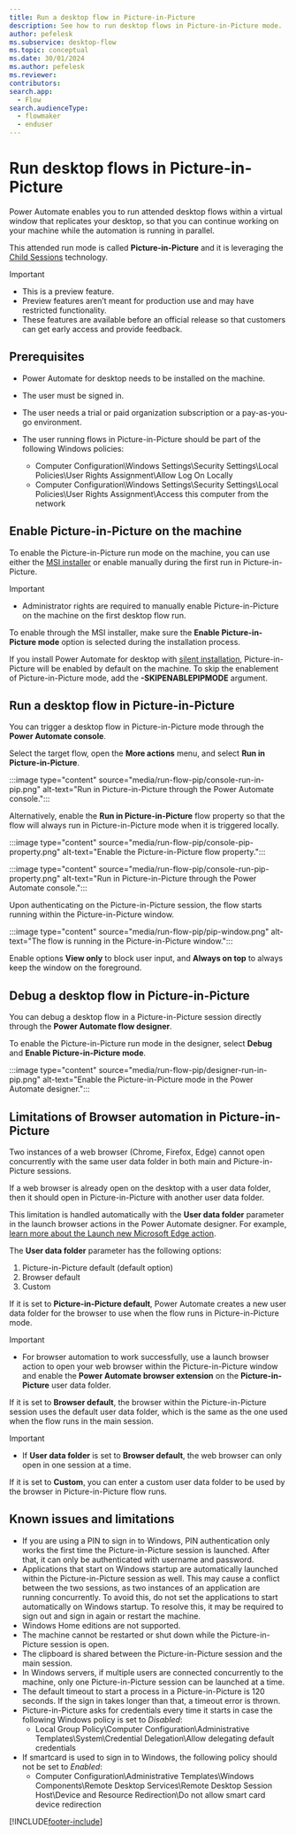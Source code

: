 ```yaml
---
title: Run a desktop flow in Picture-in-Picture
description: See how to run desktop flows in Picture-in-Picture mode.
author: pefelesk
ms.subservice: desktop-flow
ms.topic: conceptual
ms.date: 30/01/2024
ms.author: pefelesk
ms.reviewer: 
contributors:
search.app: 
  - Flow 
search.audienceType: 
  - flowmaker
  - enduser
---
```


# Run desktop flows in Picture-in-Picture

Power Automate enables you to run attended desktop flows within a virtual window that replicates your desktop, so that you can continue working on your machine while the automation is running in parallel. 

This attended run mode is called **Picture-in-Picture** and it is leveraging the [Child Sessions](/windows/win32/termserv/child-sessions) technology.

> [!IMPORTANT]
>
> - This is a preview feature.
> - Preview features aren’t meant for production use and may have restricted functionality.
> - These features are available before an official release so that customers can get early access and provide feedback.

## Prerequisites 

- Power Automate for desktop needs to be installed on the machine. 

- The user must be signed in.

- The user needs a trial or paid organization subscription or a pay-as-you-go environment.

- The user running flows in Picture-in-Picture should be part of the following Windows policies:
  - Computer Configuration\Windows Settings\Security Settings\Local Policies\User Rights Assignment\Allow Log On Locally
  - Computer Configuration\Windows Settings\Security Settings\Local Policies\User Rights Assignment\Access this computer from the network

## Enable Picture-in-Picture on the machine

To enable the Picture-in-Picture run mode on the machine, you can use either the [MSI installer](../install#install-power-automate-using-the-msi-installer) or enable manually during the first run in Picture-in-Picture.

> [!IMPORTANT]
>
> - Administrator rights are required to manually enable Picture-in-Picture on the machine on the first desktop flow run.

To enable through the MSI installer, make sure the **Enable Picture-in-Picture mode** option is selected during the installation process.

If you install Power Automate for desktop with [silent installation](../install-silently), Picture-in-Picture will be enabled by default on the machine. To skip the enablement of Picture-in-Picture mode, add the **-SKIPENABLEPIPMODE** argument. 

## Run a desktop flow in Picture-in-Picture

You can trigger a desktop flow in Picture-in-Picture mode through the **Power Automate console**. 

Select the target flow, open the **More actions** menu, and select **Run in Picture-in-Picture**.

:::image type="content" source="media/run-flow-pip/console-run-in-pip.png" alt-text="Run in Picture-in-Picture through the Power Automate console.":::

Alternatively, enable the **Run in Picture-in-Picture** flow property so that the flow will always run in Picture-in-Picture mode when it is triggered locally.

:::image type="content" source="media/run-flow-pip/console-pip-property.png" alt-text="Enable the Picture-in-Picture flow property.":::

:::image type="content" source="media/run-flow-pip/console-run-pip-property.png" alt-text="Run in Picture-in-Picture through the Power Automate console.":::

Upon authenticating on the Picture-in-Picture session, the flow starts running within the Picture-in-Picture window. 

:::image type="content" source="media/run-flow-pip/pip-window.png" alt-text="The flow is running in the Picture-in-Picture window.":::

Enable options **View only** to block user input, and **Always on top** to always keep the window on the foreground.

## Debug a desktop flow in Picture-in-Picture

You can debug a desktop flow in a Picture-in-Picture session directly through the **Power Automate flow designer**.

To enable the Picture-in-Picture run mode in the designer, select **Debug** and **Enable Picture-in-Picture mode**. 

:::image type="content" source="media/run-flow-pip/designer-run-in-pip.png" alt-text="Enable the Picture-in-Picture mode in the Power Automate designer.":::

## Limitations of Browser automation in Picture-in-Picture

Two instances of a web browser (Chrome, Firefox, Edge) cannot open concurrently with the same user data folder in both main and Picture-in-Picture sessions. 

If a web browser is already open on the desktop with a user data folder, then it should open in Picture-in-Picture with another user data folder. 

This limitation is handled automatically with the **User data folder** parameter in the launch browser actions in the Power Automate designer. For example, [learn more about the Launch new Microsoft Edge action](../actions-reference/webautomation#launchedgebase).

The **User data folder** parameter has the following options:

1. Picture-in-Picture default (default option)
2. Browser default
3. Custom

If it is set to **Picture-in-Picture default**, Power Automate creates a new user data folder for the browser to use when the flow runs in Picture-in-Picture mode.

> [!IMPORTANT]
>
> -  For browser automation to work successfully, use a launch browser action to open your web browser within the Picture-in-Picture window and enable the **Power Automate browser extension** on the **Picture-in-Picture** user data folder.

If it is set to **Browser default**, the browser within the Picture-in-Picture session uses the default user data folder, which is the same as the one used when the flow runs in the main session. 

> [!IMPORTANT]
>
> - If **User data folder** is set to **Browser default**, the web browser can only open in one session at a time.

If it is set to **Custom**, you can enter a custom user data folder to be used by the browser in Picture-in-Picture flow runs.

## Known issues and limitations

- If you are using a PIN to sign in to Windows, PIN authentication only works the first time the Picture-in-Picture session is launched. After that, it can only be authenticated with username and password.
- Applications that start on Windows startup are automatically launched within the Picture-in-Picture session as well. This may cause a conflict between the two sessions, as two instances of an application are running concurrently. To avoid this, do not set the applications to start automatically on Windows startup. To resolve this, it may be required to sign out and sign in again or restart the machine.
- Windows Home editions are not supported.
- The machine cannot be restarted or shut down while the Picture-in-Picture session is open.
- The clipboard is shared between the Picture-in-Picture session and the main session.
- In Windows servers, if multiple users are connected concurrently to the machine, only one Picture-in-Picture session can be launched at a time.
- The default timeout to start a process in a Picture-in-Picture is 120 seconds. If the sign in takes longer than that, a timeout error is thrown.
- Picture-in-Picture asks for credentials every time it starts in case the following Windows policy is set to *Disabled*: 
  - Local Group Policy\Computer Configuration\Administrative Templates\System\Credential Delegation\Allow delegating default credentials
- If smartcard is used to sign in to Windows, the following policy should not be set to *Enabled*:
  - Computer Configuration\Administrative Templates\Windows Components\Remote Desktop Services\Remote Desktop Session Host\Device and Resource Redirection\Do not allow smart card device redirection

[!INCLUDE[footer-include](../includes/footer-banner.md)]









